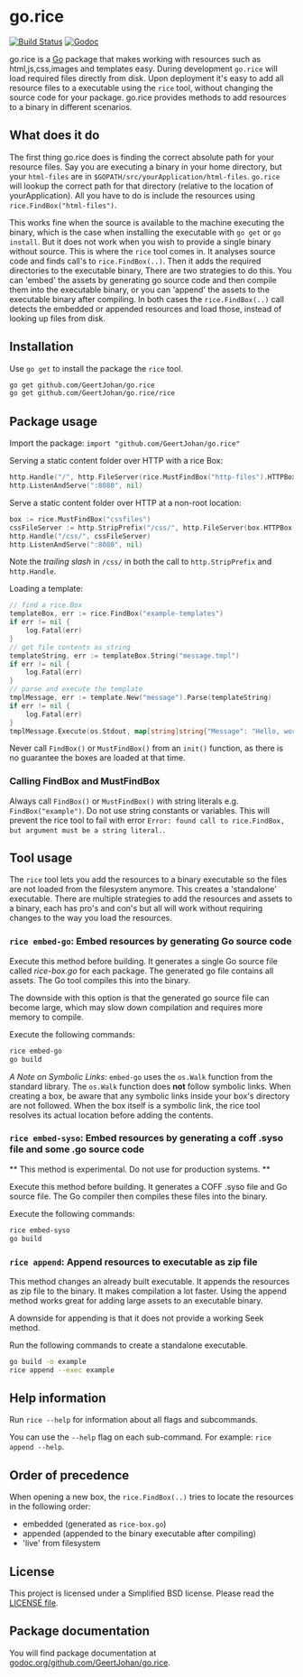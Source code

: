 # go.rice

[![Build Status](https://travis-ci.org/GeertJohan/go.rice.png)](https://travis-ci.org/GeertJohan/go.rice)
[![Godoc](https://img.shields.io/badge/godoc-go.rice-blue.svg?style=flat-square)](https://godoc.org/github.com/GeertJohan/go.rice)

go.rice is a [Go](http://golang.org) package that makes working with resources such as html,js,css,images and templates easy. During development `go.rice` will load required files directly from disk. Upon deployment it's easy to add all resource files to a executable using the `rice` tool, without changing the source code for your package. go.rice provides methods to add resources to a binary in different scenarios.

## What does it do

The first thing go.rice does is finding the correct absolute path for your resource files. Say you are executing a binary in your home directory, but your `html-files` are in `$GOPATH/src/yourApplication/html-files`. `go.rice` will lookup the correct path for that directory (relative to the location of yourApplication). All you have to do is include the resources using `rice.FindBox("html-files")`.

This works fine when the source is available to the machine executing the binary, which is the case when installing the executable with `go get` or `go install`. But it does not work when you wish to provide a single binary without source. This is where the `rice` tool comes in. It analyses source code and finds call's to `rice.FindBox(..)`. Then it adds the required directories to the executable binary, There are two strategies to do this. You can 'embed' the assets by generating go source code and then compile them into the executable binary, or you can 'append' the assets to the executable binary after compiling. In both cases the `rice.FindBox(..)` call detects the embedded or appended resources and load those, instead of looking up files from disk.

## Installation

Use `go get` to install the package the `rice` tool.

```bash
go get github.com/GeertJohan/go.rice
go get github.com/GeertJohan/go.rice/rice
```

## Package usage

Import the package: `import "github.com/GeertJohan/go.rice"`

Serving a static content folder over HTTP with a rice Box:

```go
http.Handle("/", http.FileServer(rice.MustFindBox("http-files").HTTPBox()))
http.ListenAndServe(":8080", nil)
```

Serve a static content folder over HTTP at a non-root location:

```go
box := rice.MustFindBox("cssfiles")
cssFileServer := http.StripPrefix("/css/", http.FileServer(box.HTTPBox()))
http.Handle("/css/", cssFileServer)
http.ListenAndServe(":8080", nil)
```

Note the *trailing slash* in `/css/` in both the call to
`http.StripPrefix` and `http.Handle`.

Loading a template:

```go
// find a rice.Box
templateBox, err := rice.FindBox("example-templates")
if err != nil {
	log.Fatal(err)
}
// get file contents as string
templateString, err := templateBox.String("message.tmpl")
if err != nil {
	log.Fatal(err)
}
// parse and execute the template
tmplMessage, err := template.New("message").Parse(templateString)
if err != nil {
	log.Fatal(err)
}
tmplMessage.Execute(os.Stdout, map[string]string{"Message": "Hello, world!"})

```

Never call `FindBox()` or `MustFindBox()` from an `init()` function, as there is no guarantee the boxes are loaded at that time.

### Calling FindBox and MustFindBox

Always call `FindBox()` or `MustFindBox()` with string literals e.g. `FindBox("example")`. Do not use string constants or variables. This will prevent the rice tool to fail with error `Error: found call to rice.FindBox, but argument must be a string literal.`.

## Tool usage

The `rice` tool lets you add the resources to a binary executable so the files are not loaded from the filesystem anymore. This creates a 'standalone' executable. There are multiple strategies to add the resources and assets to a binary, each has pro's and con's but all will work without requiring changes to the way you load the resources.

### `rice embed-go`: Embed resources by generating Go source code

Execute this method before building. It generates a single Go source file called *rice-box.go* for each package. The generated go file contains all assets. The Go tool compiles this into the binary.

The downside with this option is that the generated go source file can become large, which may slow down compilation and requires more memory to compile.

Execute the following commands:

```bash
rice embed-go
go build
```

*A Note on Symbolic Links*: `embed-go` uses the `os.Walk` function from the standard library.  The `os.Walk` function does **not** follow symbolic links. When creating a box, be aware that any symbolic links inside your box's directory are not followed. When the box itself is a symbolic link, the rice tool resolves its actual location before adding the contents.

### `rice embed-syso`: Embed resources by generating a coff .syso file and some .go source code

** This method is experimental. Do not use for production systems. **

Execute this method before building. It generates a COFF .syso file and Go source file. The Go compiler then compiles these files into the binary.

Execute the following commands:

```bash
rice embed-syso
go build
```

### `rice append`: Append resources to executable as zip file

This method changes an already built executable. It appends the resources as zip file to the binary. It makes compilation a lot faster. Using the append method works great for adding large assets to an executable binary.

A downside for appending is that it does not provide a working Seek method.

Run the following commands to create a standalone executable.

```bash
go build -o example
rice append --exec example
```

## Help information

Run `rice --help` for information about all flags and subcommands.

You can use the `--help` flag on each sub-command. For example: `rice append --help`.

## Order of precedence

When opening a new box, the `rice.FindBox(..)` tries to locate the resources in the following order:

- embedded (generated as `rice-box.go`)
- appended (appended to the binary executable after compiling)
- 'live' from filesystem

## License

This project is licensed under a Simplified BSD license. Please read the [LICENSE file][license].

## Package documentation

You will find package documentation at [godoc.org/github.com/GeertJohan/go.rice][godoc].

[license]: https://github.com/GeertJohan/go.rice/blob/master/LICENSE
[godoc]: http://godoc.org/github.com/GeertJohan/go.rice
